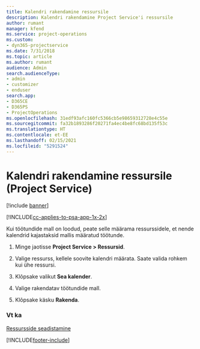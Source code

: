 ```yaml
---
title: Kalendri rakendamine ressursile
description: Kalendri rakendamine Project Service'i ressursile
author: rumant
manager: kfend
ms.service: project-operations
ms.custom:
- dyn365-projectservice
ms.date: 7/31/2018
ms.topic: article
ms.author: rumant
audience: Admin
search.audienceType:
- admin
- customizer
- enduser
search.app:
- D365CE
- D365PS
- ProjectOperations
ms.openlocfilehash: 31edf93afc160fc5366cb5e98659312728e4c55e
ms.sourcegitcommit: fa32b1893286f20271fa4ec4be8fc68bd135f53c
ms.translationtype: HT
ms.contentlocale: et-EE
ms.lasthandoff: 02/15/2021
ms.locfileid: "5291524"
---
```

# <a name="apply-a-calendar-to-a-resource-project-service"></a>Kalendri rakendamine ressursile (Project Service)

[!include [banner](../includes/psa-now-project-operations.md)]

[!INCLUDE[cc-applies-to-psa-app-1x-2x](../includes/cc-applies-to-psa-app-1x-2x.md)]

Kui töötundide mall on loodud, peate selle määrama ressurssidele, et nende kalendrid kajastaksid mallis määratud töötunde.  
  
1.  Minge jaotisse **Project Service > Ressursid**.  
  
2.  Valige ressurss, kellele soovite kalendri määrata. Saate valida rohkem kui ühe ressursi.  
  
3.  Klõpsake valikut **Sea kalender**.  
  
4.  Valige rakendatav töötundide mall.  
  
5.  Klõpsake käsku **Rakenda**.  
  
### <a name="see-also"></a>Vt ka  
 [Ressursside seadistamine](../psa/set-up-resources.md)


[!INCLUDE[footer-include](../includes/footer-banner.md)]